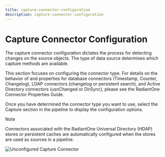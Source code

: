 ```yaml
---
title: capture-connector-configuration
description: capture-connector-configuration
---
```

         
# Capture Connector Configuration

The capture connector configuration dictates the process for detecting changes on the source objects. The type of data source determines which capture methods are available.

This section focuses on configuring the connector type. For details on the behavior of and properties for database connectors (Timestamp, Counter, Changelog), LDAP connectors (changelog or persistent search), and Active Directory connectors (usnChanged or DirSync), please see the RadiantOne Connector Properties Guide.

Once you have determined the connector type you want to use, select the Capture section in the pipeline to display the configuration options.

>[!note]
>Connectors associated with the RadiantOne Universal Directory (HDAP) stores or persistent caches are automatically configured when the stores are used as sources in a pipeline.

![Unconfigured Capture Connector](../../media/image23.png)

